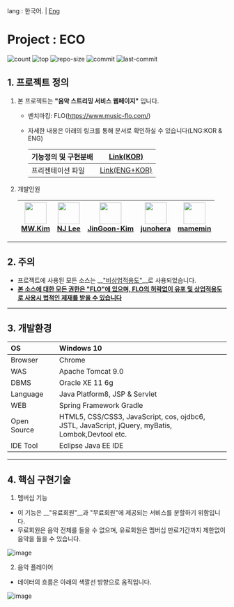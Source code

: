 lang : 한국어. | [Eng](https://github.com/namjugood/project_Eco/blob/master/README.md)

# Project : ECO
![count](https://img.shields.io/github/languages/count/JinGoon-Kim/eco)
![top](https://img.shields.io/github/languages/top/JinGoon-Kim/eco)
![repo-size](https://img.shields.io/github/repo-size/JinGoon-Kim/eco)
![commit](https://img.shields.io/github/commit-activity/w/JinGoon-Kim/eco)
![last-commit](https://img.shields.io/github/last-commit/JinGoon-Kim/eco)

## 1. 프로젝트 정의
1. 본 프로젝트는 __"음악 스트리밍 서비스 웹페이지"__ 입니다.
	- 벤치마킹: FLO(https://www.music-flo.com/)  
	- 자세한 내용은 아래의 링크를 통해 문서로 확인하실 수 있습니다(LNG:KOR & ENG)
	
		|기능정의 및 구현분배|[Link(KOR)](https://docs.google.com/spreadsheets/d/1GkkUYpng9CMe0P4aIt9WKx0CFHZy1EF6HUVFZVcUqy4/edit?usp=sharing)|
		|---|---|
		|프리젠테이션 파일|[Link(ENG+KOR)](https://drive.google.com/file/d/1TQZtdcUhs6oai4WrKwn95tfxlqUOmw4f/view?usp=sharing)|
2. 개발인원

	|<img width="50" src="https://avatars.githubusercontent.com/u/77426494?s=64&v=4"/></br>[MW.Kim]()|<img width="50" src="https://avatars.githubusercontent.com/u/80030590?s=120&v=4"/></br>[NJ Lee](https://https://github.com/namjugood)|<img width="50" src="https://avatars.githubusercontent.com/u/79358518?s=64&v=4"/></br>[JinGoon-Kim](https://github.com/JinGoon-Kim)|<img width="50" src="https://avatars0.githubusercontent.com/u/28638438?s=120&v=4"/></br>[junohera](https://https://github.com/Junohera)|<img width="50" src="https://avatars.githubusercontent.com/u/81345782?s=64&v=4"/></br>[mamemin](https://github.com/mamemin)|
	|:---:|:---:|:---:|:---:|:---:|

---
## 2. 주의
- 프로젝트에 사용된 모든 소스는 __<U>"비상업적용도"</U>__로 사용되었습니다.
- __<U>본 소스에 대한 모든 권한은 "FLO"에 있으며, FLO의 허락없이 유포 및 상업적용도로 사용시 법적인 제재를 받을 수 있습니다</U>__
---
## 3. 개발환경
|OS|Windows 10|
|:---|:---|
|Browser|Chrome|
|WAS|Apache Tomcat 9.0|
|DBMS|Oracle XE 11 6g|
|Language|Java Platform8, JSP & Servlet|
|WEB|Spring Framework Gradle|
|Open Source|HTML5, CSS/CSS3, JavaScript, cos, ojdbc6, <br>JSTL, JavaScript, jQuery, myBatis, Lombok,Devtool etc.|
|IDE Tool|Eclipse Java EE IDE|
---
## 4. 핵심 구현기술
1. 멤버십 기능
- 이 기능은 __"유료회원"__과 "무료회원"에 제공되는 서비스를 분할하기 위함입니다.
- 무료회원은 음악 전체를 들을 수 없으며, 유료회원은 멤버십 만료기간까지 제한없이 음악을 들을 수 있습니다.

![image](https://user-images.githubusercontent.com/80030590/112624331-d8389400-8e70-11eb-85b2-79623fe4ddbe.png)
<br>

2. 음악 플레이어
- 데이터의 흐름은 아래의 색깔선 방향으로 움직입니다.

![image](https://user-images.githubusercontent.com/80030590/112624274-bdfeb600-8e70-11eb-83dd-ef9a6206773a.png)

